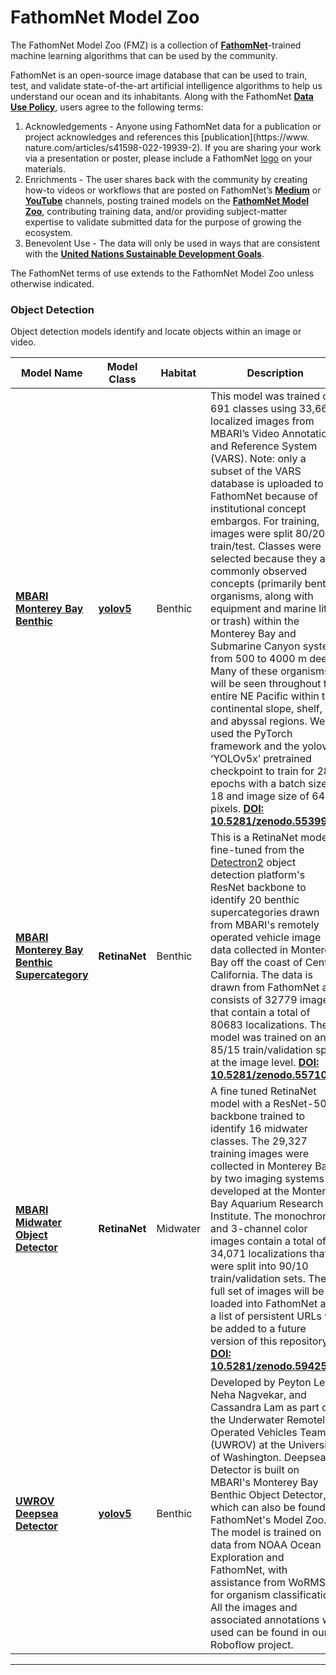 # FathomNet Model Zoo
The FathomNet Model Zoo (FMZ) is a collection of <b>[FathomNet](www.fathomnet.org)</b>-trained machine learning algorithms that can be used by the community.

FathomNet is an open-source image database that can be used to train, test, and validate state-of-the-art artificial intelligence algorithms to help us understand our ocean and its inhabitants. Along with the FathomNet <b>[Data Use Policy](http://fathomnet.org/fathomnet/#/license)</b>, users agree to the following terms:

1. Acknowledgements - Anyone using FathomNet data for a publication or project acknowledges and references this [publication](https://www. nature.com/articles/s41598-022-19939-2). If you are sharing your work via a presentation or poster, please include a FathomNet </b>[logo](https://github.com/fathomnet/fathomnet-logo)</b> on your materials.
2. Enrichments - The user shares back with the community by creating how-to videos or workflows that are posted on FathomNet’s <b>[Medium](https://medium.com/fathomnet)</b> or <b>[YouTube](https://www.youtube.com/channel/UCTz_lVO8Q_FSjC5yE6sXAGg)</b> channels, posting trained models on the <b>[FathomNet Model Zoo](https://github.com/fathomnet/models)</b>, contributing training data, and/or providing subject-matter expertise to validate submitted data for the purpose of growing the ecosystem.
3. Benevolent Use - The data will only be used in ways that are consistent with the <b>[United Nations Sustainable Development Goals](https://sdgs.un.org/goals)</b>.

The FathomNet terms of use extends to the FathomNet Model Zoo unless otherwise indicated. 

### Object Detection <a name="object_detection"/>
Object detection models identify and locate objects within an image or video.

|Model Name |Model Class |Habitat |Description |
|-|-|-|-|
|<b>[MBARI Monterey Bay Benthic](https://doi.org/10.5281/zenodo.5539915)</b>|<b>[yolov5](https://github.com/ultralytics/yolov5)</b>|Benthic|This model was trained on 691 classes using 33,667 localized images from MBARI’s Video Annotation and Reference System (VARS). Note: only a subset of the VARS database is uploaded to FathomNet because of institutional concept embargos. For training, images were split 80/20 train/test. Classes were selected because they are commonly observed concepts (primarily benthic organisms, along with equipment and marine litter or trash) within the Monterey Bay and Submarine Canyon system from 500 to 4000 m deep. Many of these organisms will be seen throughout the entire NE Pacific within the continental slope, shelf, and abyssal regions. We used the PyTorch framework and the yolov5 ‘YOLOv5x’ pretrained checkpoint to train for 28 epochs with a batch size of 18 and image size of 640 pixels. <b>[DOI: 10.5281/zenodo.5539915](https://doi.org/10.5281/zenodo.5539915)</b>|
|<b>[MBARI Monterey Bay Benthic Supercategory](https://zenodo.org/record/5571043#.YbEUQi1h1TY)</b>|<b>RetinaNet</b>|Benthic|This is a RetinaNet model fine-tuned from the [Detectron2](https://ai.facebook.com/tools/detectron2/) object detection platform's ResNet backbone to identify 20 benthic supercategories drawn from MBARI's remotely operated vehicle image data collected in Monterey Bay off the coast of Central California. The data is drawn from FathomNet and consists of 32779 images that contain a total of 80683 localizations. The model was trained on an 85/15 train/validation split at the image level. <b>[DOI: 10.5281/zenodo.5571043](https://doi.org/10.5281/zenodo.5571043)</b>|
|<b>[MBARI Midwater Object Detector](https://zenodo.org/record/5942597)</b>|<b>RetinaNet</b>|Midwater|A fine tuned RetinaNet model with a ResNet-50 backbone trained to identify 16 midwater classes. The 29,327 training images were collected in Monterey Bay by two imaging systems developed at the Monterey Bay Aquarium Research Institute.  The monochrome and 3-channel color images contain a total of 34,071 localizations that were split into 90/10 train/validation sets. The full set of images will be loaded into FathomNet and a list of persistent URLs will be added to a future version of this repository. <b>[DOI: 10.5281/zenodo.5942597](https://zenodo.org/record/5942597)</b>|
|<b>[UWROV Deepsea Detector](https://github.com/ShrimpCryptid/deepsea-detector)</b>|<b>[yolov5](https://github.com/ultralytics/yolov5)</b>|Benthic|Developed by Peyton Lee, Neha Nagvekar, and Cassandra Lam as part of the Underwater Remotely Operated Vehicles Team (UWROV) at the University of Washington. Deepsea-Detector is built on MBARI's Monterey Bay Benthic Object Detector, which can also be found in FathomNet's Model Zoo. The model is trained on data from NOAA Ocean Exploration and FathomNet, with assistance from WoRMS for organism classification. All the images and associated annotations we used can be found in our Roboflow project.</b>|
<hr>



